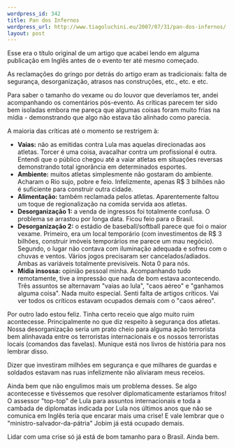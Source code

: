 ```yaml
--- 
wordpress_id: 342
title: Pan dos Infernos
wordpress_url: http://www.tiagoluchini.eu/2007/07/31/pan-dos-infernos/
layout: post
---
```

Esse era o título original de um artigo que acabei lendo em alguma publicação em Inglês antes de o evento ter até mesmo começado.

As reclamações do gringo por detrás do artigo eram as tradicionais: falta de segurança, desorganização, atrasos nas construções, etc., etc. e etc.

Para saber o tamanho do vexame ou do louvor que deveríamos ter, andei acompanhando os comentários pós-evento. As críticas parecem ter sido bem isoladas embora me pareça que algumas coisas foram muito frias na mídia - demonstrando que algo não estava tão alinhado como parecia.

A maioria das críticas até o momento se restrigem à:

* **Vaias:** não as emitidas contra Lula mas aquelas direcionadas aos atletas. Torcer é uma coisa, avacalhar contra um profissional é outra. Entendi que o público chegou até a vaiar atletas em situações reversas demonstrando total ignorância em determinados esportes.
* **Ambiente:** muitos atletas simplesmente não gostaram do ambiente. Acharam o Rio sujo, pobre e feio. Infelizmente, apenas R$ 3 bilhões não é suficiente para construir outra cidade.
* **Alimentação:** também reclamada pelos atletas. Aparentemente faltou um toque de regionalização na comida servida aos atletas.
* **Desorganização 1:** a venda de ingressos foi totalmente confusa. O problema se arrastou por longa data. Ficou feio para o Brasil.
* **Desorganização 2:** o estádio de baseball/softball parece que foi o maior vexame. Primeiro, era um local temporário (com investimentos de R$ 3 bilhões, construir imóveis temporários me parece um mau negócio). Segundo, o lugar não contava com iluminação adequada e sofreu com o chuvas e ventos. Vários jogos precisaram ser cancelados/adiados. Ambas as variáveis totalmente previsíveis. Nota 0 para nós.
* **Mídia insossa:** opinião pessoal minha. Acompanhando tudo remotamente, tive a impressão que nada de bom estava acontecendo. Três assuntos se alternavam "vaias ao lula", "caos aéreo" e "ganhamos alguma coisa". Nada muito especial. Senti falta de artigos críticos. Vai ver todos os críticos estavam ocupados demais com o "caos aéreo".

Por outro lado estou feliz. Tinha certo receio que algo muito ruim acontecesse. Principalmente no que diz respeito à segurança dos atletas. Nossa desorganização seria um prato cheio para alguma ação terrorista bem alinhavada entre os terroristas internacionais e os nossos terroristas locais (comandos das favelas). Munique está nos livros de história para nos lembrar disso.

Dizer que investiram milhões em segurança e que milhares de guardas e soldados estavam nas ruas infelizmente não aliviaram meus receios.

Ainda bem que não engulimos mais um problema desses. Se algo acontecesse e tivéssemos que resolver diplomaticamente estaríamos fritos! O assessor "top-top" de Lula para assuntos internacionais e toda a cambada de diplomatas indicada por Lula nos últimos anos que não se comunica em Inglês teria que encarar mais uma crise! E vale lembrar que o "ministro-salvador-da-pátria" Jobim já está ocupado demais.

Lidar com uma crise só já está de bom tamanho para o Brasil. Ainda bem.
